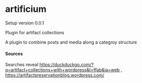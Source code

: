 # artificium

Setup version 0.0.1

Plugin for artifact collections

A plugin to combine posts and media along a categroy structure

#### Sources

Searches reveal https://duckduckgo.com/?q=artifact+collections+with+wordpress&t=ffab&ia=web , https://artifactpreservationblog.wordpress.com/
